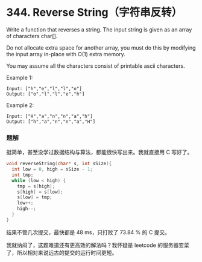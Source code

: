 
# 344. Reverse String（字符串反转）

Write a function that reverses a string. The input string is given as an array of characters char[].

Do not allocate extra space for another array, you must do this by modifying the input array in-place with O(1) extra memory.

You may assume all the characters consist of printable ascii characters.

Example 1:
```
Input: ["h","e","l","l","o"]
Output: ["o","l","l","e","h"]
```
Example 2:
```
Input: ["H","a","n","n","a","h"]
Output: ["h","a","n","n","a","H"]
```

### 题解

挺简单，甚至没学过数据结构与算法，都能很快写出来。我就直接用 C 写好了。

```c
void reverseString(char* s, int sSize){
  int low = 0, high = sSize - 1;
  int tmp;
  while (low < high) {
    tmp = s[high];
    s[high] = s[low];
    s[low] = tmp;
    low++;
    high--;
  }
}
```

结果不管几次提交，最快都是 48 ms，只打败了 73.84 % 的 C 提交。

我就纳闷了，这题难道还有更高效的解法吗？我怀疑是 leetcode 的服务器变菜了，所以相对来说远古的提交的运行时间更短。